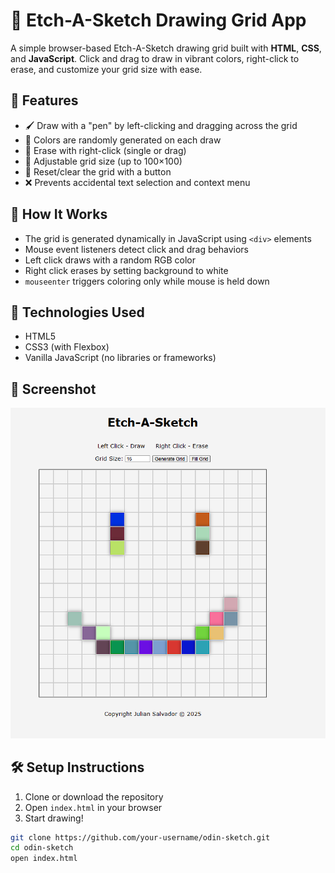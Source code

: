 # 🎨 Etch-A-Sketch Drawing Grid App

A simple browser-based Etch-A-Sketch drawing grid built with **HTML**, **CSS**, and **JavaScript**. Click and drag to draw in vibrant colors, right-click to erase, and customize your grid size with ease.

## 🚀 Features

- 🖌️ Draw with a "pen" by left-clicking and dragging across the grid
- 🌈 Colors are randomly generated on each draw
- 🧽 Erase with right-click (single or drag)
- 🧊 Adjustable grid size (up to 100×100)
- 🔄 Reset/clear the grid with a button
- ❌ Prevents accidental text selection and context menu

## 🧠 How It Works

- The grid is generated dynamically in JavaScript using `<div>` elements
- Mouse event listeners detect click and drag behaviors
- Left click draws with a random RGB color
- Right click erases by setting background to white
- `mouseenter` triggers coloring only while mouse is held down

## 🔧 Technologies Used

- HTML5
- CSS3 (with Flexbox)
- Vanilla JavaScript (no libraries or frameworks)

## 📸 Screenshot

![screenshot](./screenshot.PNG)

## 🛠️ Setup Instructions

1. Clone or download the repository
2. Open `index.html` in your browser
3. Start drawing!

```bash
git clone https://github.com/your-username/odin-sketch.git
cd odin-sketch
open index.html
```

